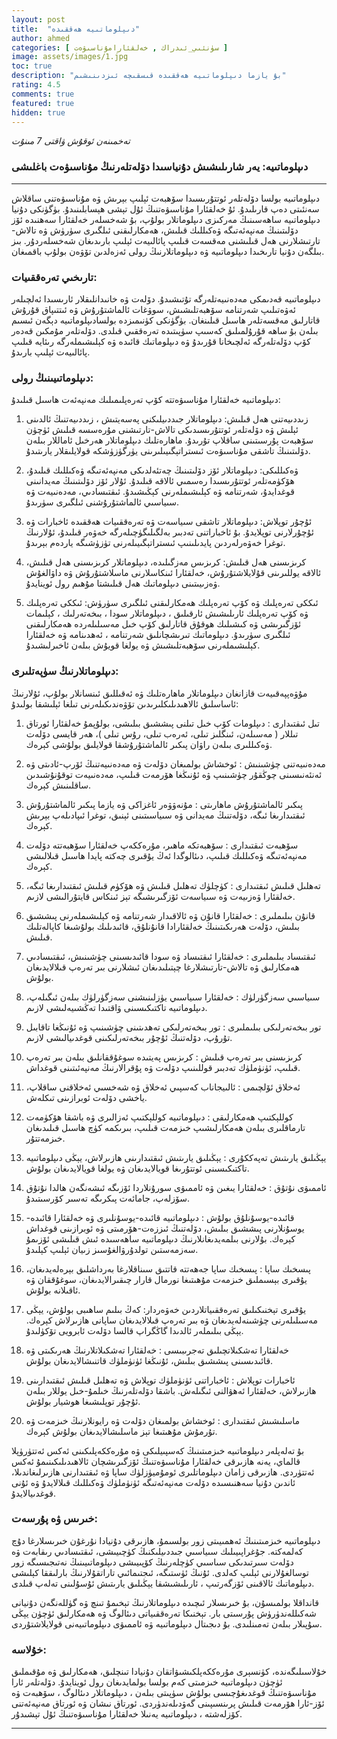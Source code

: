 ```yaml
---
layout: post
title:  "دىپلوماتىيە ھەققىدە"
author: ahmed
categories: [ سۈنئىي_ئىدراك , خەلقئارامۇناسىۋەت ]
image: assets/images/1.jpg
toc: true
description: "بۇ يازما دىپلوماتىيە ھەققىدە قىسقىچە ئىزدىنىشىم"
rating: 4.5
comments: true
featured: true
hidden: true
---
```

_تەخمىنەن ئوقۇش ۋاقتى 7 مىنۇت_

### دىپلوماتىيە: يەر شارىلىشىش دۇنياسىدا دۆلەتلەرنىڭ مۇناسىۋەت باغلىشى

---

دىپلوماتىيە بولسا دۆلەتلەر ئوتتۇرىسىدا سۆھبەت ئېلىپ بېرىش ۋە مۇناسىۋەتنى ساقلاش سەنئىتى دەپ قارىلىدۇ. ئۇ خەلقئارا مۇناسىۋەتنىڭ ئۇل تېشى ھېسابلىنىدۇ. بۈگۈنكى دۇنيا دىپلوماتىيە ساھەسىنىڭ مەركىزى دىپلوماتلار بولۇپ، بۇ شەخسلەر خەلقئارا سەھنىدە ئۆز دۆلىتىنىڭ مەنپەئەتىگە ۋەكىللىك قىلىش، ھەمكارلىقنى ئىلگىرى سۈرۈش ۋە تالاش-تارتىشلارنى ھەل قىلىشنى مەقسەت قىلىپ پائالىيەت ئېلىپ بارىدىغان شەخسلەردۇر. بىز بىلگەن دۇنيا تارىخىدا دىپلوماتىيە ۋە دىپلوماتلارنىڭ رولى ئەزەلدىن تۆۋەن بولۇپ باقمىغان.

###  تارىخىي تەرەققىيات:

دىپلوماتىيە قەدىمكى مەدەنىيەتلەرگە تۇتىشىدۇ. دۆلەت ۋە خانىدانلىقلار ئارىسىدا ئەلچىلەر ئەۋەتىلىپ شەرتنامە سۆھبەتلىشىش، سوۋغات ئالماشتۇرۇش ۋە ئىتتىپاق قۇرۇش قاتارلىق مەقسەتلەر ھاسىل قىلىنغان. بۈگۈنكى كۈنىمىزدە بولسادىپلوماتىيە دېگەن ئىسىم بىلەن بۇ ساھە قۇرۇلمىلىق كەسىپ سۈپىتىدە تەرەققىي قىلدى. دۆلەتلەر مۇمكىن قەدەر كۆپ دۆلەتلەرگە ئەلچىخانا قۇرىدۇ ۋە دىپلوماتىك قائىدە ۋە كېلىشىملەرگە رىئايە قىلىپ پائالىيەت ئېلىپ بارىدۇ.

###  دىپلوماتىيىنىڭ رولى:

دىپلوماتىيە خەلقئارا مۇناسىۋەتتە كۆپ تەرەپلىمىلىك مەنپەئەت ھاسىل قىلىدۇ:

1. زىددىيەتنى ھەل قىلىش:  دىپلوماتلار جىددىيلىكنى پەسەيتىش ، زىددىيەتنىڭ ئالدىنى ئېلىش ۋە دۆلەتلەر ئوتتۇرىسىدىكى تالاش-تارتىشنى مۇرەسسە قىلىش ئۈچۈن سۆھبەت پۇرسىتىنى ساقلاپ تۇرىدۇ. ماھارەتلىك دىپلوماتلار ھەرخىل ئاماللار بىلەن دۆلىتىنىڭ تاشقى مۇناسىۋەت ئىستراتېگىيىلىرىنى يۈرگۈزۈشكە قولايلىقلار يارىتىدۇ.

2. ۋەكىللىكى:  دىپلوماتلار ئۆز دۆلىتىنىڭ چەتئەلدىكى مەنپەئەتىگە ۋەكىللىك قىلىدۇ، ھۆكۈمەتلەر ئوتتۇرىسىدا رەسمىي ئالاقە قىلىدۇ. ئۇلار ئۆز دۆلىتىنىڭ مەيدانىنى قوغدايدۇ، شەرتنامە ۋە كېلىشىملەرنى كېڭىشىدۇ. ئىقتىسادىي، مەدەنىيەت ۋە سىياسىي ئالماشتۇرۇشنى ئىلگىرى سۈرىدۇ.

3. ئۇچۇر توپلاش:  دىپلوماتلار تاشقى سىياسەت ۋە تەرەققىيات ھەققىدە ئاخبارات ۋە ئۇچۇرلارنى توپلايدۇ. بۇ ئاخباراتنى تەدبىر بەلگىلىگۈچىلەرگە خەۋەر قىلىدۇ، ئۇلارنىڭ توغرا خەۋەرلەردىن پايدىلىنىپ ئىستراتېگىيىلەرنى تۈزۈشىگە ياردەم بېرىدۇ.

4. كرىزىسنى ھەل قىلىش:  كرىزىس مەزگىلىدە، دىپلوماتلار كرىزىسنى ھەل قىلىش، ئالاقە يوللىرىنى قۇلايلاشتۇرۇش، خەلقئارا ئىنكاسلارنى ماسلاشتۇرۇش ۋە داۋالغۇش ۋەزىيىتىنى دىپلوماتىك ھەل قىلىشتا مۇھىم رول ئوينايدۇ.

5. ئىككى تەرەپلىك ۋە كۆپ تەرەپلىك ھەمكارلىقنى ئىلگىرى سۈرۈش:  ئىككى تەرەپلىك ۋە كۆپ تەرەپلىك ئارىلىشىش ئارقىلىق ، دىپلوماتلار سودا ، بىخەتەرلىك ، كېلىمات ئۆزگىرىشى ۋە كىشىلىك ھوقۇق قاتارلىق كۆپ خىل مەسىلىلەردە ھەمكارلىقنى ئىلگىرى سۈرىدۇ. دىپلوماتىك تىرىشچانلىق شەرتنامە ، ئەھدىنامە ۋە خەلقئارا كېلىشىملەرنى سۆھبەتلىشىش ۋە يولغا قويۇش بىلەن ئاخىرلىشىدۇ.

### دىپلوماتلارنىڭ سۈپەتلىرى:

مۇۋەپپەقىيەت قازانغان دىپلوماتلار ماھارەتلىك ۋە ئەقىللىق ئىنسانلار بولۇپ، ئۇلارنىڭ ئاساسلىق ئالاھىدىلىكلىرىدىن تۆۋەندىكىلەرنى تىلغا ئېلىشقا بولىدۇ:

1. تىل ئىقتىدارى : دىپلومات كۆپ خىل تىلنى پىششىق بىلىشى، بولۇپمۇ خەلقئارا ئورتاق تىللار ( مەسىلەن، ئىنگلىز تىلى، ئەرەب تىلى، رۇس تىلى )، ھەر قايسى دۆلەت ۋەكىللىرى بىلەن راۋان پىكىر ئالماشتۇرۇشقا قولايلىق بولۇشى كېرەك.

2. مەدەنىيەتنى چۈشىنىش : ئوخشاش بولمىغان دۆلەت ۋە مەدەنىيەتنىڭ ئۆرپ-ئادىتى ۋە ئەنئەنىسىنى چوڭقۇر چۈشىنىپ ۋە ئۇنىڭغا ھۆرمەت قىلىپ، مەدەنىيەت توقۇنۇشىدىن ساقلىنىش كېرەك.

3. پىكىر ئالماشتۇرۇش ماھارىتى : مۇنەۋۋەر ئاغزاكى ۋە يازما پىكىر ئالماشتۇرۇش ئىقتىدارىغا ئىگە، دۆلەتنىڭ مەيدانى ۋە سىياسىتىنى ئېنىق، توغرا ئىپادىلەپ بېرىش كېرەك.

4. سۆھبەت ئىقتىدارى : سۆھبەتكە ماھىر، مۇرەككەپ خەلقئارا سۆھبەتتە دۆلەت مەنپەئەتىگە ۋەكىللىك قىلىپ، دىئالوگدا ئەڭ يۇقىرى چەكتە پايدا ھاسىل قىلالىشى كېرەك.

5.  تەھلىل قىلىش ئىقتىدارى  : كۈچلۈك تەھلىل قىلىش ۋە ھۆكۈم قىلىش ئىقتىدارىغا ئىگە، خەلقئارا ۋەزىيەت ۋە سىياسەت ئۆزگىرىشىگە تېز ئىنكاس قايتۇرالىشى لازىم.

6. قانۇن بىلىملىرى : خەلقئارا قانۇن ۋە ئالاقىدار شەرتنامە ۋە كېلىشىملەرنى پىششىق بىلىش، دۆلەت ھەرىكىتىنىڭ خەلقئارادا قانۇنلۇق، قائىدىلىك بولۇشىغا كاپالەتلىك قىلىش.

7. ئىقتىساد بىلىملىرى : خەلقئارا ئىقتىساد ۋە سودا قائىدىسىنى چۈشىنىش، ئىقتىسادىي ھەمكارلىق ۋە تالاش-تارتىشلارغا چېتىلىدىغان ئىشلارنى بىر تەرەپ قىلالايدىغان بولۇش.

8. سىياسىي سەزگۈرلۈك : خەلقئارا سىياسىي يۈزلىنىشنى سەزگۈرلۈك بىلەن ئىگىلەپ، دىپلوماتىيە تاكتىكىسىنى ۋاقتىدا تەڭشىيەلىشى لازىم.

9. تور بىخەتەرلىكى بىلىملىرى : تور بىخەتەرلىكى تەھدىتىنى چۈشىنىپ ۋە ئۇنىڭغا تاقابىل تۇرۇپ، دۆلەتنىڭ ئۇچۇر بىخەتەرلىكىنى قوغدىيالىشى لازىم.

10. كرىزىسنى بىر تەرەپ قىلىش : كرىزىس پەيتىدە سوغۇققانلىق بىلەن بىر تەرەپ قىلىپ، ئۈنۈملۈك تەدبىر قوللىنىپ دۆلەت ۋە پۇقرالارنىڭ مەنپەئىتىنى قوغداش.

11. ئەخلاق ئۆلچىمى : ئالىيجاناب كەسپىي ئەخلاق ۋە شەخسىي ئەخلاقنى ساقلاپ، ياخشى دۆلەت ئوبرازىنى تىكلەش.

12.  كوللېكتىپ ھەمكارلىقى : دىپلوماتىيە كوللېكتىپ ئەزالىرى ۋە باشقا ھۆكۈمەت تارماقلىرى بىلەن ھەمكارلىشىپ خىزمەت قىلىپ، بىرىكمە كۈچ ھاسىل قىلىدىغان خىزمەتتۇر.

13. يېڭىلىق يارىتىش تەپەككۇرى : يېڭىلىق يارىتىش ئىقتىدارىنى ھازىرلاش، يېڭى دىپلوماتىيە تاكتىكىسىنى ئوتتۇرىغا قويالايدىغان ۋە يولغا قويالايدىغان بولۇش.

14. ئاممىۋى نۇتۇق : خەلقئارا يىغىن ۋە ئاممىۋى سورۇنلاردا ئۆزىگە ئىشەنگەن ھالدا نۇتۇق سۆزلەپ، جامائەت پىكرىگە تەسىر كۆرسىتىدۇ.

15. قائىدە-يوسۇنلۇق بولۇش : دىپلوماتىيە قائىدە-يوسۇنلىرى ۋە خەلقئارا قائىدە-يوسۇنلارنى پىششىق بىلىش، دۆلەتنىڭ ئىززەت-ھۆرمىتى ۋە ئوبرازىنى قوغداش كېرەك. بۇلارنى بىلمەيدىغانلارنىڭ دىپلوماتىيە ساھەسىدە ئىش قىلىشى ئۆزىمۇ سەزمەستىن تولدۇرۋالغۇسىز زىيان ئېلىپ كېلىدۇ.

16. پىسخىك ساپا : پىسخىك ساپا جەھەتتە قاتتىق سىناقلارغا بەرداشلىق بېرەلەيدىغان، يۇقىرى بېسىملىق خىزمەت مۇھىتىغا نورمال قارار چىقىرالايدىغان، سوغۇققان ۋە ئاقىلانە  بولۇش.

17. يۇقىرى تېخنىكىلىق تەرەققىياتلاردىن خەۋەردار: كەڭ بىلىم ساھىبى بولۇش، يېڭى مەسىلىلەرنى چۈشىنەلەيدىغان ۋە بىر تەرەپ قىلالايدىغان ساپانى ھازىرلاش كېرەك. يېڭى بىلىملەر ئالدىدا گاڭگراپ قالسا دۆلەت ئابرويى تۆكۈلىدۇ.

18. خەلقئارا تەشكىلاتچىلىق تەجرىبىسى : خەلقئارا تەشكىلاتلارنىڭ ھەرىكىتى ۋە قائىدىسىنى پىششىق بىلىش، ئۇنىڭغا ئۈنۈملۈك قاتنىشالايدىغان بولۇش.

19. ئاخبارات توپلاش : ئاخباراتنى ئۈنۈملۈك توپلاش ۋە تەھلىل قىلىش ئىقتىدارىنى ھازىرلاش، خەلقئارا ئەھۋالنى ئىگىلەش. باشقا دۆلەتلەرنىڭ خىلمۇ-خىل يوللار بىلەن ئۇچۇر توپلىشىغا ھوشيار بولۇش.

20. ماسلىشىش ئىقتىدارى : ئوخشاش بولمىغان دۆلەت ۋە رايونلارنىڭ خىزمەت ۋە تۇرمۇش مۇھىتىغا تېز ماسلىشالايدىغان بولۇش كېرەك.

بۇ تەلەپلەر دىپلوماتىيە خىزمىتىنىڭ كەسپىيلىكى ۋە مۇرەككەپلىكىنى ئەكس ئەتتۈرۈپلا قالماي، يەنە ھازىرقى خەلقئارا مۇناسىۋەتنىڭ ئۆزگىرىشچان ئالاھىدىلىكىنىمۇ ئەكس ئەتتۈردى. ھازىرقى زامان دىپلوماتلىرى ئومۇميۈزلۈك ساپا ۋە ئىقتىدارنى ھازىرلىغاندىلا، ئاندىن دۇنيا سەھنىسىدە دۆلەت مەنپەئەتىگە ئۈنۈملۈك ۋەكىللىك قىلالايدۇ ۋە ئۇنى قوغدىيالايدۇ.



### خىرىس ۋە پۇرسەت:

دىپلوماتىيە خىزمىتىنىڭ  ئەھمىيىتى زور بولسىمۇ، ھازىرقى دۇنيادا نۇرغۇن خىرىسلارغا دۇچ كەلمەكتە. جۇغراپىيىلىك سىياسىي جىددىيلىكنىڭ كۈچىيىشى، ئىقتىسادىي رىقابەت ۋە دۆلەت سىرتىدىكى سىاسىي كۈچلەرنىڭ كۆپىيىشى دىپلوماتىيىنىڭ نەتىجىسىگە زور توسالغۇلارنى ئېلىپ كەلدى. ئۇنىڭ ئۈستىگە، ئىجتىمائىي تاراتقۇلارنىڭ بارلىققا كېلىشى دىپلوماتىك ئالاقىنى ئۆزگەرتىپ ، ئارىلىشىشقا يېڭىلىق يارىتىش ئۇسۇلىنى تەلەپ قىلدى.

قانداقلا بولمىسۇن، بۇ خىرىسلار ئىچىدە دىپلوماتلارنىڭ تېخىمۇ تىنچ ۋە گۈللەنگەن دۇنيانى شەكىللەندۈرۈش پۇرسىتى بار. تېخنىكا تەرەققىياتى دىئالوگ ۋە ھەمكارلىق ئۈچۈن يېڭى سۇپىلار بىلەن تەمىنلىدى. بۇ دىجىتال دىپلوماتىيە ۋە ئاممىۋى دىپلوماتىيەنى قولايلاشتۇردى.

### خۇلاسە:

خۇلاسىلىگەندە، كۈنسېرى مۇرەككەپلكىشىۋاتقان دۇنيادا تىنچلىق، ھەمكارلىق ۋە مۇقىملىق ئۈچۈن دىپلوماتىيە خىزمىتى كەم بولسا بولمايدىغان رول ئوينايدۇ. دۆلەتلەر ئارا مۇناسىۋەتنىڭ قوغدىغۇچىسى بولۇش سۈپىتى بىلەن ، دىپلوماتلار دىئالوگ ، سۆھبەت ۋە ئۆز-ئارا ھۆرمەت قىلىش پرىنسىپىنى گەۋدىلەندۈردى. ئورتاق نىشان ۋە ئورتاق مەنپەئەتنى كۆزلەشتە ، دىپلوماتىيە يەنىلا خەلقئارا مۇناسىۋەتنىڭ ئۇل تېشىدۇر.

---




<style type="text/css" media="screen">
.row {
	direction: rtl !important;
	text-align: justify !important;
	font-family: 'alkatip' !important;
    text-indent: 30px !important;
}
</style>